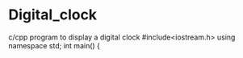 # Digital_clock
c/cpp program to display a digital clock
#include<iostream.h>
using namespace std;
int main()
{
